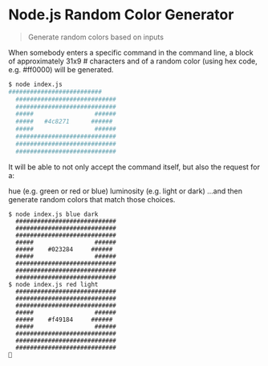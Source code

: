 # Node.js Random Color Generator

> Generate random colors based on inputs

When somebody enters a specific command in the command line, a block of approximately 31x9 # characters and of a random color (using hex code, e.g. #ff0000) will be generated.

```bash
$ node index.js
##########################
  ############################
  ############################
  #####                 ######
  #####   #4c8271      ######
  #####                 ######
  ############################
  ############################
  ############################

```

It will be able to not only accept the command itself, but also the request for a:

hue (e.g. green or red or blue)
luminosity (e.g. light or dark)
...and then generate random colors that match those choices.

```
$ node index.js blue dark
  ############################
  ############################
  ############################
  #####                 ######
  #####    #023284     ######
  #####                 ######
  ############################
  ############################
  ############################
$ node index.js red light
  ############################
  ############################
  ############################
  #####                 ######
  #####    #f49184     ######
  #####                 ######
  ############################
  ############################
  ############################


```
